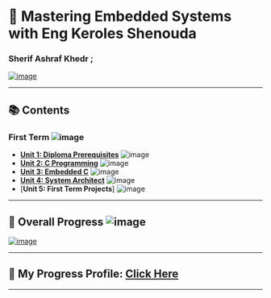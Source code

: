 # 🚀 Mastering Embedded Systems with Eng Keroles Shenouda
### Sherif Ashraf Khedr ;

[![image](https://github.com/sherifkhadr/Mastering-Embedded-System-With-K.S/blob/main/Images/00_Top_In_First_Exam.jpg)](https://www.learn-in-depth-store.com/certificate/sherifkhadr1%40gmail.com)

---

## 📚 Contents

### First Term ![image](https://progress-bar.dev/100/?title=InProgress)

- [**Unit 1: Diploma Prerequisites**](https://github.com/sherifkhadr/Mastering-Embedded-System-With-K.S)
 ![image](https://progress-bar.dev/100/)
- [**Unit 2: C Programming**](01_Unit2_C_Programming) ![image](https://progress-bar.dev/100/)
- [**Unit 3: Embedded C**](02_Unit3_Embedded_C) ![image](https://progress-bar.dev/100/)
- [**Unit 4: System Architect**](03_Unit4_System_Architect) ![image](https://progress-bar.dev/100/)
- [**Unit 5: First Term Projects**] ![image](https://progress-bar.dev/50/)

---

## 🚀 Overall Progress ![image](https://progress-bar.dev/0/?scale=3&title=Terms&suffix=&width=230&color=aa00ff)

[![image](https://github.com/sherifkhadr/Mastering-Embedded-System-With-K.S/blob/main/Images/01_certification.png)](https://www.learn-in-depth-store.com/certificate/sherifkhadr1%40gmail.com)

---

## 🌟 My Progress Profile: [Click Here](https://www.learn-in-depth-store.com/certificate/sherifkhadr1%40gmail.com)

---
